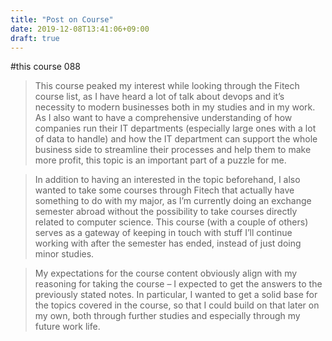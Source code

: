 ```yaml
---
title: "Post on Course"
date: 2019-12-08T13:41:06+09:00
draft: true
---
```


#this course 088

>This course peaked my interest while looking through the Fitech course list, as I have heard a lot of talk about devops and it’s necessity to modern businesses both in my studies and in my work. As I also want to have a comprehensive understanding of how companies run their IT departments (especially large ones with a lot of data to handle) and how the IT department can support the whole business side to streamline their processes and help them to make more profit, this topic is an important part of a puzzle for me.

>In addition to having an interested in the topic beforehand, I also wanted to take some courses through Fitech that actually have something to do with my major, as I’m currently doing an exchange semester abroad without the possibility to take courses directly related to computer science. This course (with a couple of others) serves as a gateway of keeping in touch with stuff I’ll continue working with after the semester has ended, instead of just doing minor studies.

>My expectations for the course content obviously align with my reasoning for taking the course – I expected to get the answers to the previously stated notes. In particular, I wanted to get a solid base for the topics covered in the course, so that I could build on that later on my own, both through further studies and especially through my future work life. 

